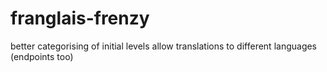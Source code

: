 # franglais-frenzy

better categorising of initial levels
allow translations to different languages (endpoints too)
